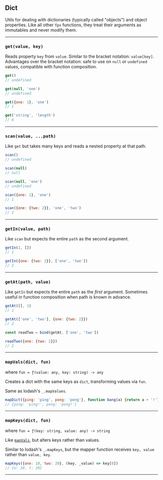 ## Dict

Utils for dealing with dictionaries (typically called "objects") and object properties. Like all other `fpx` functions, they treat their arguments as immutables and never modify them.

---

### `get(value, key)`

Reads property `key` from `value`. Similar to the bracket notation:
`value[key]`. Advantages over the bracket notation: safe to use on `null` or
`undefined` values, compatible with function composition.

```js
get()
// undefined

get(null, 'one')
// undefined

get({one: 1}, 'one')
// 1

get('string', 'length')
// 6
```

---

### `scan(value, ...path)`

Like `get` but takes many keys and reads a nested property at that path.

```js
scan()
// undefined

scan(null)
// null

scan(null, 'one')
// undefined

scan({one: 1}, 'one')
// 1

scan({one: {two: 2}}, 'one', 'two')
// 2
```

---

### `getIn(value, path)`

Like `scan` but expects the entire `path` as the second argument.

```js
getIn(1, [])
// 1

getIn({one: {two: 2}}, ['one', 'two'])
// 2
```

---

### `getAt(path, value)`

Like `getIn` but expects the entire `path` as the _first_ argument. Sometimes useful in function composition when path is known in advance.

```js
getAt([], 1)
// 1

getAt(['one', 'two'], {one: {two: 2}})
// 2

const readTwo = bind(getAt, ['one', 'two'])

readTwo({one: {two: 2}})
// 2
```

---

### `mapVals(dict, fun)`

where `fun = ƒ(value: any, key: string) -> any`

Creates a dict with the same keys as `dict`, transforming values via `fun`.

Same as lodash's `_.mapValues`.

```js
mapDict({ping: 'ping', pong: 'pong'}, function bang(a) {return a + '!'})
// {ping: 'ping!', pong: 'pong!'}
```

---

### `mapKeys(dict, fun)`

where `fun = ƒ(key: string, value: any) -> string`

Like [`mapVals`](#-mapvals-dict-fun-), but alters keys rather than values.

Similar to lodash's `_.mapKeys`, but the mapper function receives `key, value` rather than `value, key`.

```js
mapKeys({one: 10, two: 20}, (key, _value) => key[0])
// {o: 10, t: 20}
```

----
